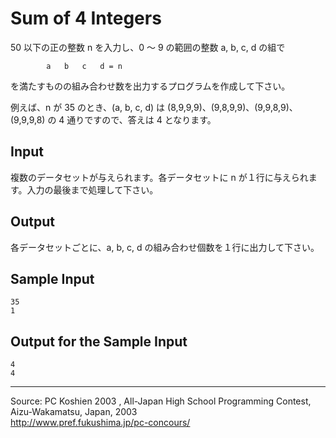 # Sum of 4 Integers

50 以下の正の整数 n を入力し、0 〜 9 の範囲の整数 a, b, c, d の組で

            a   b   c   d = n

を満たすものの組み合わせ数を出力するプログラムを作成して下さい。

例えば、n が 35 のとき、(a, b, c, d) は (8,9,9,9)、(9,8,9,9)、(9,9,8,9)、(9,9,9,8) の 4 通りですので、答えは 4 となります。

## Input

複数のデータセットが与えられます。各データセットに n が１行に与えられます。入力の最後まで処理して下さい。

## Output

各データセットごとに、a, b, c, d の組み合わせ個数を１行に出力して下さい。

## Sample Input

    35
    1

## Output for the Sample Input

    4
    4

* * *

Source: PC Koshien 2003 , All-Japan High School Programming Contest, Aizu-Wakamatsu, Japan, 2003   
<http://www.pref.fukushima.jp/pc-concours/>